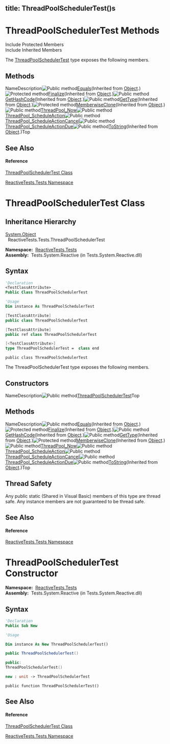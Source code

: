 title: ThreadPoolSchedulerTest()s
---
# ThreadPoolSchedulerTest Methods

Include Protected Members  
Include Inherited Members

The [ThreadPoolSchedulerTest](ThreadPoolSchedulerTest/ThreadPoolSchedulerTest) type exposes the following members.

## Methods

NameDescription![Public method](https://reactiveui.net/assets/img/Hh303103.pubmethod(en-us,VS.103).gif "Public method")[Equals](https://msdn.microsoft.com/en-us/library/m:system.object.equals(system.object)(v=VS.103))(Inherited from [Object](https://msdn.microsoft.com/en-us/library/e5kfa45b).)![Protected method](https://reactiveui.net/assets/img/Hh303103.protmethod(en-us,VS.103).gif "Protected method")[Finalize](https://msdn.microsoft.com/en-us/library/4k87zsw7)(Inherited from [Object](https://msdn.microsoft.com/en-us/library/e5kfa45b).)![Public method](https://reactiveui.net/assets/img/Hh303103.pubmethod(en-us,VS.103).gif "Public method")[GetHashCode](https://msdn.microsoft.com/en-us/library/zdee4b3y)(Inherited from [Object](https://msdn.microsoft.com/en-us/library/e5kfa45b).)![Public method](https://reactiveui.net/assets/img/Hh303103.pubmethod(en-us,VS.103).gif "Public method")[GetType](https://msdn.microsoft.com/en-us/library/dfwy45w9)(Inherited from [Object](https://msdn.microsoft.com/en-us/library/e5kfa45b).)![Protected method](https://reactiveui.net/assets/img/Hh303103.protmethod(en-us,VS.103).gif "Protected method")[MemberwiseClone](https://msdn.microsoft.com/en-us/library/57ctke0a)(Inherited from [Object](https://msdn.microsoft.com/en-us/library/e5kfa45b).)![Public method](https://reactiveui.net/assets/img/Hh303103.pubmethod(en-us,VS.103).gif "Public method")[ThreadPool\_Now](ThreadPool/ThreadPoolSchedulerTest.ThreadPool_Now)![Public method](https://reactiveui.net/assets/img/Hh303103.pubmethod(en-us,VS.103).gif "Public method")[ThreadPool\_ScheduleAction](ThreadPool/ThreadPoolSchedulerTest.ThreadPool_ScheduleAction)![Public method](https://reactiveui.net/assets/img/Hh303103.pubmethod(en-us,VS.103).gif "Public method")[ThreadPool\_ScheduleActionCancel](ThreadPool/ThreadPoolSchedulerTest.ThreadPool_ScheduleActionCancel)![Public method](https://reactiveui.net/assets/img/Hh303103.pubmethod(en-us,VS.103).gif "Public method")[ThreadPool\_ScheduleActionDue](ThreadPool/ThreadPoolSchedulerTest.ThreadPool_ScheduleActionDue)![Public method](https://reactiveui.net/assets/img/Hh303103.pubmethod(en-us,VS.103).gif "Public method")[ToString](https://msdn.microsoft.com/en-us/library/7bxwbwt2)(Inherited from [Object](https://msdn.microsoft.com/en-us/library/e5kfa45b).)Top

## See Also

#### Reference

[ThreadPoolSchedulerTest Class](ThreadPoolSchedulerTest/ThreadPoolSchedulerTest)

[ReactiveTests.Tests Namespace](ReactiveTests.Tests/ReactiveTests.Tests)

# ThreadPoolSchedulerTest Class

## Inheritance Hierarchy

[System.Object](https://msdn.microsoft.com/en-us/library/e5kfa45b)  
  ReactiveTests.Tests.ThreadPoolSchedulerTest

**Namespace:**  [ReactiveTests.Tests](ReactiveTests.Tests/ReactiveTests.Tests)  
**Assembly:**  Tests.System.Reactive (in Tests.System.Reactive.dll)

## Syntax

```vb
'Declaration
<TestClassAttribute> _
Public Class ThreadPoolSchedulerTest
```

```vb
'Usage
Dim instance As ThreadPoolSchedulerTest
```

```csharp
[TestClassAttribute]
public class ThreadPoolSchedulerTest
```

```c++
[TestClassAttribute]
public ref class ThreadPoolSchedulerTest
```

```fsharp
[<TestClassAttribute>]
type ThreadPoolSchedulerTest =  class end
```

```jscript
public class ThreadPoolSchedulerTest
```

The ThreadPoolSchedulerTest type exposes the following members.

## Constructors

NameDescription![Public method](https://reactiveui.net/assets/img/Hh303103.pubmethod(en-us,VS.103).gif "Public method")[ThreadPoolSchedulerTest](ThreadPoolSchedulerTest/ThreadPoolSchedulerTest)Top

## Methods

NameDescription![Public method](https://reactiveui.net/assets/img/Hh303103.pubmethod(en-us,VS.103).gif "Public method")[Equals](https://msdn.microsoft.com/en-us/library/m:system.object.equals(system.object)(v=VS.103))(Inherited from [Object](https://msdn.microsoft.com/en-us/library/e5kfa45b).)![Protected method](https://reactiveui.net/assets/img/Hh303103.protmethod(en-us,VS.103).gif "Protected method")[Finalize](https://msdn.microsoft.com/en-us/library/4k87zsw7)(Inherited from [Object](https://msdn.microsoft.com/en-us/library/e5kfa45b).)![Public method](https://reactiveui.net/assets/img/Hh303103.pubmethod(en-us,VS.103).gif "Public method")[GetHashCode](https://msdn.microsoft.com/en-us/library/zdee4b3y)(Inherited from [Object](https://msdn.microsoft.com/en-us/library/e5kfa45b).)![Public method](https://reactiveui.net/assets/img/Hh303103.pubmethod(en-us,VS.103).gif "Public method")[GetType](https://msdn.microsoft.com/en-us/library/dfwy45w9)(Inherited from [Object](https://msdn.microsoft.com/en-us/library/e5kfa45b).)![Protected method](https://reactiveui.net/assets/img/Hh303103.protmethod(en-us,VS.103).gif "Protected method")[MemberwiseClone](https://msdn.microsoft.com/en-us/library/57ctke0a)(Inherited from [Object](https://msdn.microsoft.com/en-us/library/e5kfa45b).)![Public method](https://reactiveui.net/assets/img/Hh303103.pubmethod(en-us,VS.103).gif "Public method")[ThreadPool\_Now](ThreadPool/ThreadPoolSchedulerTest.ThreadPool_Now)![Public method](https://reactiveui.net/assets/img/Hh303103.pubmethod(en-us,VS.103).gif "Public method")[ThreadPool\_ScheduleAction](ThreadPool/ThreadPoolSchedulerTest.ThreadPool_ScheduleAction)![Public method](https://reactiveui.net/assets/img/Hh303103.pubmethod(en-us,VS.103).gif "Public method")[ThreadPool\_ScheduleActionCancel](ThreadPool/ThreadPoolSchedulerTest.ThreadPool_ScheduleActionCancel)![Public method](https://reactiveui.net/assets/img/Hh303103.pubmethod(en-us,VS.103).gif "Public method")[ThreadPool\_ScheduleActionDue](ThreadPool/ThreadPoolSchedulerTest.ThreadPool_ScheduleActionDue)![Public method](https://reactiveui.net/assets/img/Hh303103.pubmethod(en-us,VS.103).gif "Public method")[ToString](https://msdn.microsoft.com/en-us/library/7bxwbwt2)(Inherited from [Object](https://msdn.microsoft.com/en-us/library/e5kfa45b).)Top

## Thread Safety

Any public static (Shared in Visual Basic) members of this type are thread safe. Any instance members are not guaranteed to be thread safe.

## See Also

#### Reference

[ReactiveTests.Tests Namespace](ReactiveTests.Tests/ReactiveTests.Tests)
 
# ThreadPoolSchedulerTest Constructor

**Namespace:**  [ReactiveTests.Tests](ReactiveTests.Tests/ReactiveTests.Tests)  
**Assembly:**  Tests.System.Reactive (in Tests.System.Reactive.dll)

## Syntax

```vb
'Declaration
Public Sub New
```

```vb
'Usage

Dim instance As New ThreadPoolSchedulerTest()
```

```csharp
public ThreadPoolSchedulerTest()
```

```c++
public:
ThreadPoolSchedulerTest()
```

```fsharp
new : unit -> ThreadPoolSchedulerTest
```

```jscript
public function ThreadPoolSchedulerTest()
```

## See Also

#### Reference

[ThreadPoolSchedulerTest Class](ThreadPoolSchedulerTest/ThreadPoolSchedulerTest)

[ReactiveTests.Tests Namespace](ReactiveTests.Tests/ReactiveTests.Tests)
